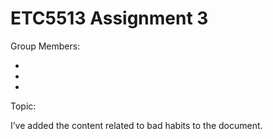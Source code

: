 # ETC5513 Assignment 3

Group Members:

*
*
*

Topic: 

I’ve added the content related to bad habits to the document.